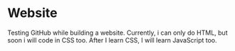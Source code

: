 # Website
 Testing GitHub while building a website.
 Currently, i can only do HTML, but soon i will code in CSS too.
 After I learn CSS, I will learn JavaScript too.
